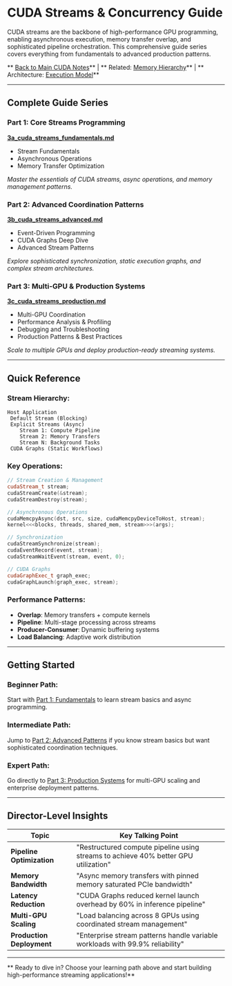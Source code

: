 #  CUDA Streams & Concurrency Guide

CUDA streams are the backbone of high-performance GPU programming, enabling asynchronous execution, memory transfer overlap, and sophisticated pipeline orchestration. This comprehensive guide series covers everything from fundamentals to advanced production patterns.

** [Back to Main CUDA Notes](../0_cuda_cheat_sheet.md)** | ** Related: [Memory Hierarchy](2_cuda_memory_hierarchy.md)** | ** Architecture: [Execution Model](1_cuda_execution_model.md)**

---

##  **Complete Guide Series**

###  **Part 1: Core Streams Programming**
**[3a_cuda_streams_fundamentals.md](3a_cuda_streams_fundamentals.md)**
-  Stream Fundamentals
-  Asynchronous Operations
-  Memory Transfer Optimization

*Master the essentials of CUDA streams, async operations, and memory management patterns.*

###  **Part 2: Advanced Coordination Patterns**
**[3b_cuda_streams_advanced.md](3b_cuda_streams_advanced.md)**
-  Event-Driven Programming
-  CUDA Graphs Deep Dive
-  Advanced Stream Patterns

*Explore sophisticated synchronization, static execution graphs, and complex stream architectures.*

###  **Part 3: Multi-GPU & Production Systems**
**[3c_cuda_streams_production.md](3c_cuda_streams_production.md)**
-  Multi-GPU Coordination
-  Performance Analysis & Profiling
-  Debugging and Troubleshooting
-  Production Patterns & Best Practices

*Scale to multiple GPUs and deploy production-ready streaming systems.*

---

##  **Quick Reference**

### **Stream Hierarchy:**
```
Host Application
 Default Stream (Blocking)
 Explicit Streams (Async)
    Stream 1: Compute Pipeline
    Stream 2: Memory Transfers
    Stream N: Background Tasks
 CUDA Graphs (Static Workflows)
```

### **Key Operations:**
```cpp
// Stream Creation & Management
cudaStream_t stream;
cudaStreamCreate(&stream);
cudaStreamDestroy(stream);

// Asynchronous Operations
cudaMemcpyAsync(dst, src, size, cudaMemcpyDeviceToHost, stream);
kernel<<<blocks, threads, shared_mem, stream>>>(args);

// Synchronization
cudaStreamSynchronize(stream);
cudaEventRecord(event, stream);
cudaStreamWaitEvent(stream, event, 0);

// CUDA Graphs
cudaGraphExec_t graph_exec;
cudaGraphLaunch(graph_exec, stream);
```

### **Performance Patterns:**
- **Overlap**: Memory transfers + compute kernels
- **Pipeline**: Multi-stage processing across streams
- **Producer-Consumer**: Dynamic buffering systems
- **Load Balancing**: Adaptive work distribution

---

##  **Getting Started**

### **Beginner Path:**
Start with [Part 1: Fundamentals](3a_cuda_streams_fundamentals.md) to learn stream basics and async programming.

### **Intermediate Path:**
Jump to [Part 2: Advanced Patterns](3b_cuda_streams_advanced.md) if you know stream basics but want sophisticated coordination techniques.

### **Expert Path:**
Go directly to [Part 3: Production Systems](3c_cuda_streams_production.md) for multi-GPU scaling and enterprise deployment patterns.

---

##  **Director-Level Insights**

| Topic | Key Talking Point |
|-------|-------------------|
| **Pipeline Optimization** | "Restructured compute pipeline using streams to achieve 40% better GPU utilization" |
| **Memory Bandwidth** | "Async memory transfers with pinned memory saturated PCIe bandwidth" |
| **Latency Reduction** | "CUDA Graphs reduced kernel launch overhead by 60% in inference pipeline" |
| **Multi-GPU Scaling** | "Load balancing across 8 GPUs using coordinated stream management" |
| **Production Deployment** | "Enterprise stream patterns handle variable workloads with 99.9% reliability" |

---

** Ready to dive in? Choose your learning path above and start building high-performance streaming applications!**
